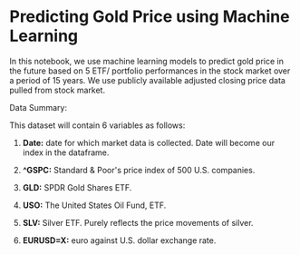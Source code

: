 # Predicting Gold Price using Machine Learning
In this notebook, we use machine learning models to predict gold price in the future based on 5 ETF/ portfolio performances in the stock market over a period of 15 years. We use publicly available adjusted closing price data pulled from stock market.

Data Summary:

This dataset will contain 6 variables as follows:

1. **Date:** date for which market data is collected. Date will become our index in the dataframe.

2. **^GSPC:** Standard & Poor's price index of 500 U.S. companies.

3. **GLD:** SPDR Gold Shares ETF.

4. **USO:** The United States Oil Fund, ETF.

5. **SLV:** Silver ETF. Purely reflects the price movements of silver.

6. **EURUSD=X:** euro against U.S. dollar exchange rate.
